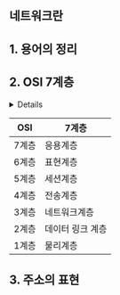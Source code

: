 ## 네트워크란
## 1. 용어의 정리
## 2. OSI 7계층
<details>
  
</details>

|OSI|7계층| 
|---|---| 
|7계층|응용계층| 
|6계층|표현계층| 
|5계층|세션계층| 
|4계층|전송계층| 
|3계층|네트워크계층| 
|2계층|데이터 링크 계층| 
|1계층|물리계층| 

## 3. 주소의 표현
